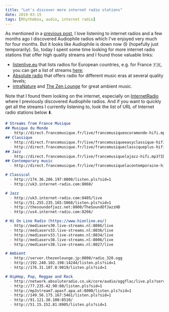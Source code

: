 ```yaml
---
title: "Let's discover more internet radio stations"
date: 2019-03-15
tags: [Rhythmbox, audio, internet radio]
---
```


As mentioned in a [previous post](/notes/audio/moreradio/), I love listening to internet radios and a few months ago I discovered Audiophile radios which I've enjoyed very much for four months. But it looks like Audiophile is down now :cry: (hopefully just temporarily). So, today I spent some time looking for more internet radio stations that offer high quality streams and I found those valuable links:

- [listenlive.eu](http://www.listenlive.eu/index.html) that lists radios for European countries, e.g. for France :fr:, you can get a list of streams [here](http://www.listenlive.eu/france.html);
- [Absolute radio](https://absoluteradio.co.uk/) that offers radio for different music eras at several quality levels;
- [intraNature](http://intranature.com/) and [The Zen Lounge](https://www.thezenlounge.jp/) for great ambient music.

Note that I found them looking on the internet, especially on [InternetRadio](https://www.internet-radio.com/) where I previously discovered Audiophile radios. And if you want to quickly get all the streams I currently listening to, look the list of URL of Internet radio stations below :arrow_down:.


```md
# Streams from France Musique
## Musique du Monde
  - http://direct.francemusique.fr/live/francemusiqueocoramonde-hifi.mp3?ID=f9fbk29m84
## Classique
  - http://direct.francemusique.fr/live/francemusiqueeasyclassique-hifi.mp3?ID=f9fbk29m84
  - http://direct.francemusique.fr/live/francemusiqueclassiqueplus-hifi.mp3?ID=f9fbk29m84
## Jazz
  - http://direct.francemusique.fr/live/francemusiquelajazz-hifi.mp3?ID=f9fbk29m84
## Contemporary music
  - http://direct.francemusique.fr/live/francemusiquelacontemporaine-hifi.mp3?ID=f9fbk29m84

# Classical
  - http://174.36.206.197:8000/listen.pls?sid=1
  - http://uk3.internet-radio.com:8060/

# Jazz
  - http://uk3.internet-radio.com:8405/live
  - http://51.255.235.165:5068/listen.pls?sid=1
  - http://thesoundofjazz.net:8000/TheSoundOfJazzHD
  - http://us4.internet-radio.com:8266/

# Hi On Line Radio (https://www.hionline.eu/)
  - http://mediaserv30.live-streams.nl:8086/live
  - http://mediaserv33.live-streams.nl:8036/live
  - http://mediaserv33.live-streams.nl:8034/live
  - http://mediaserv38.live-streams.nl:8006/live
  - http://mediaserv38.live-streams.nl:8027/live

# Ambient
  - http://server.thezenlounge.jp:8000/radio_320.ogg
  - http://192.240.102.198:14244/listen.pls?sid=1
  - http://176.31.107.8:9019/listen.pls?sid=1

# HipHop, Pop, Reggae and Rock
  - http://network.absoluteradio.co.uk/core/audio/oggflac/live.pls?service=ac
  - http://77.235.42.90:80/listen.pls?sid=1
  - http://mp3stream7.apasf.apa.at:8000/listen.pls?sid=1
  - http://149.56.175.167:5461/listen.pls?sid=1
  - http://91.121.38.100:8510/
  - http://51.15.152.81:8905/listen.pls?sid=1
```
